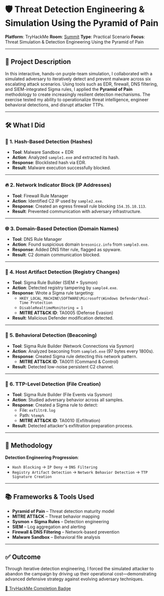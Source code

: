 # 🛡️ Threat Detection Engineering & Simulation Using the Pyramid of Pain

**Platform**: TryHackMe **Room**: [Summit](https://tryhackme.com/p/AlgoniAdam) **Type**: Practical Scenario  **Focus**: Threat Simulation & Detection Engineering Using the Pyramid of Pain

---

## 📘 Project Description

In this interactive, hands-on purple-team simulation, I collaborated with a simulated adversary to iteratively detect and prevent malware across six escalating attack scenarios. Using tools such as EDR, firewall, DNS filtering, and SIEM-integrated Sigma rules, I applied the **Pyramid of Pain** methodology to create increasingly resilient detection mechanisms. The exercise tested my ability to operationalize threat intelligence, engineer behavioral detections, and disrupt attacker TTPs.

---

## 🛠️ What I Did

### 🧊 **1. Hash-Based Detection (Hashes)**
- **Tool**: Malware Sandbox + EDR
- **Action**: Analyzed `sample1.exe` and extracted its hash.
- **Response**: Blocklisted hash via EDR.
- **Result**: Malware execution successfully blocked.

---

### 🔥 **2. Network Indicator Block (IP Addresses)**
- **Tool**: Firewall Rule Manager
- **Action**: Identified C2 IP used by `sample2.exe`.
- **Response**: Created an egress firewall rule blocking `154.35.10.113`.
- **Result**: Prevented communication with adversary infrastructure.

---

### 🌐 **3. Domain-Based Detection (Domain Names)**
- **Tool**: DNS Rule Manager
- **Action**: Found suspicious domain `bresonicz.info` from `sample3.exe`.
- **Response**: Added DNS filter rule, flagged as spyware.
- **Result**: C2 domain communication blocked.

---

### 🧠 **4. Host Artifact Detection (Registry Changes)**
- **Tool**: Sigma Rule Builder (SIEM + Sysmon)
- **Action**: Detected registry tampering by `sample4.exe`.
- **Response**: Wrote a Sigma rule targeting:
  - `HKEY_LOCAL_MACHINE\SOFTWARE\Microsoft\Windows Defender\Real-Time Protection`
  - `DisableRealtimeMonitoring = 1`
  - **MITRE ATT&CK ID**: TA0005 (Defense Evasion)
- **Result**: Malicious Defender modification detected.

---

### 📡 **5. Behavioral Detection (Beaconing)**
- **Tool**: Sigma Rule Builder (Network Connections via Sysmon)
- **Action**: Analyzed beaconing from `sample5.exe` (97 bytes every 1800s).
- **Response**: Created Sigma rule detecting this network pattern.
  - **MITRE ATT&CK ID**: TA0011 (Command & Control)
- **Result**: Detected low-noise persistent C2 channel.

---

### 🎯 **6. TTP-Level Detection (File Creation)**
- **Tool**: Sigma Rule Builder (File Events via Sysmon)
- **Action**: Studied adversary behavior across all samples.
- **Response**: Created a Sigma rule to detect:
  - File: `exfiltr8.log`
  - Path: `%temp%`
  - **MITRE ATT&CK ID**: TA0010 (Exfiltration)
- **Result**: Detected attacker's exfiltration preparation process.

---

## 🔁 Methodology

**Detection Engineering Progression**:
- `Hash Blocking` → `IP Deny` → `DNS Filtering`  
- `Registry Artifact Detection` → `Network Behavior Detection` → `TTP Signature Creation`

---

## 📚 Frameworks & Tools Used

- **Pyramid of Pain** – Threat detection maturity model
- **MITRE ATT&CK** – Threat behavior mapping
- **Sysmon + Sigma Rules** – Detection engineering
- **SIEM** – Log aggregation and alerting
- **Firewall & DNS Filtering** – Network-based prevention
- **Malware Sandbox** – Behavioral file analysis

---

## ✅ Outcome

Through iterative detection engineering, I forced the simulated attacker to abandon the campaign by driving up their operational cost—demonstrating advanced defensive strategy against evolving adversary techniques.

[🔗 TryHackMe Completion Badge](https://tryhackme.com/p/YourUsername)  

